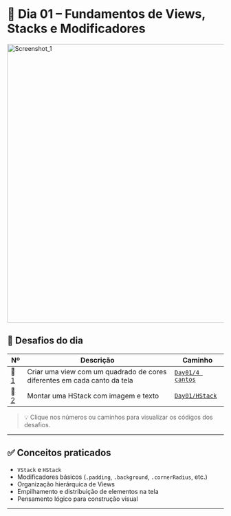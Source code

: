 # 📅 Dia 01 – Fundamentos de Views, Stacks e Modificadores

<img width="639" height="648" alt="Screenshot_1" src="https://github.com/user-attachments/assets/5f25ad74-035d-4f19-8cd4-fa79436fb699" />

## 🧩 Desafios do dia

| Nº | Descrição                                                                                 | Caminho                                                          |
|----|--------------------------------------------------------------------------------------------|------------------------------------------------------------------|
| 🔹 [1](Day01/4%20cantos) | Criar uma view com um quadrado de cores diferentes em cada canto da tela       | [`Day01/4 cantos`](Day01/4%20cantos) |
| 🔹 [2](Day01/HStack)     | Montar uma HStack com imagem e texto                                        | [`Day01/HStack`](Day01/HStack)       |

> 💡 Clique nos números ou caminhos para visualizar os códigos dos desafios.

---

## ✅ Conceitos praticados

- `VStack` e `HStack`
- Modificadores básicos (`.padding`, `.background`, `.cornerRadius`, etc.)
- Organização hierárquica de Views
- Empilhamento e distribuição de elementos na tela
- Pensamento lógico para construção visual

---
